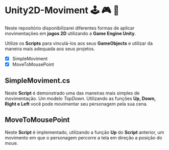 # Unity2D-Moviment :joystick: :video_game: :space_invader:
 Neste repositório disponibilizarei diferentes formas de aplicar movimentações em **jogos 2D** utilizando a **Game Engine Unity**.

 Utilize os **Scripts** para vinculá-los aos seus **GameObjects** e utilizar da maneira mais adequada aos seus projetos.
 
 - [x] SimpleMoviment
 - [x] MoveToMousePoint
 
 ## SimpleMoviment.cs
 Neste **Script** é demonstrado uma das maneiras mais simples de movimentação. Um modelo *TopDown*.
 Utilizando as funções **Up, Down, Right e Left** você pode movimentar seu personagem pela sua cena.
 
 ## MoveToMousePoint
 Neste **Script** é implementado, utilizando a função **Up** do **Script** anterior, um movimento em que o personagem percorre a tela em direção a posição do moue.
